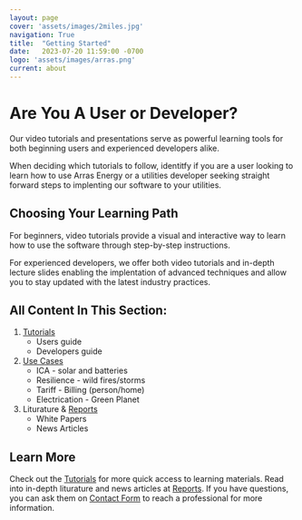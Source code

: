 ```yaml
---
layout: page
cover: 'assets/images/2miles.jpg'
navigation: True
title:  "Getting Started"
date:   2023-07-20 11:59:00 -0700
logo: 'assets/images/arras.png'
current: about
---
```

# Are You A User or Developer?
Our video tutorials and presentations serve as powerful learning tools for both beginning users and experienced developers alike.

When deciding which tutorials to follow, identitfy if you are a user looking to learn how to use Arras Energy or a utilities developer seeking straight forward steps to implenting our software to your utilities.

## Choosing Your Learning Path
For beginners, video tutorials provide a visual and interactive way to learn how to use the software through step-by-step instructions.

For experienced developers, we offer both video tutorials and in-depth lecture slides enabling the implentation of advanced techniques and allow you to stay updated with the latest industry practices.

## All Content In This Section:
1. [Tutorials][Tutorials]
    - Users guide
    - Developers guide
2. [Use Cases][Use Cases]
    - ICA - solar and batteries
    - Resilience - wild fires/storms
    - Tariff - Billing (person/home)
    - Electrication - Green Planet
3. Liturature & [Reports][Reports] 
    - White Papers
    - News Articles

## Learn More
Check out the [Tutorials][Tutorials] for more quick access to learning materials. Read into in-depth liturature and news articles at [Reports][Reports]. If you have questions, you can ask them on [Contact Form][Contact Form] to reach a professional for more information.

[Tutorials]:   https://github.com/arras-energy
[Reports]:   https://github.com/arras-energy
[Contact Form]:   https://github.com/arras-energy
[Use Cases]:   https://github.com/arras-energy